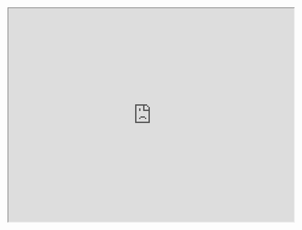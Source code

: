 <center>
  <iframe src="https://drive.google.com/file/d/0B62DjDhiFvTpdHNpNC1Ob3R3Nkk/preview" width="640" height="480"></iframe>
</center>
